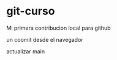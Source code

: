 # git-curso

Mi primera contribucion local para github

un coomit desde el navegador

actualizar main
